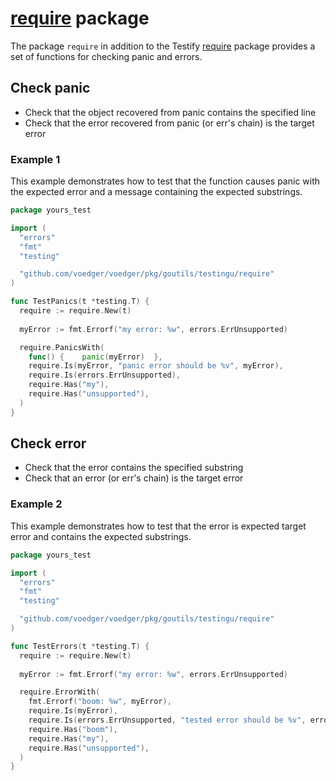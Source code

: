 # [require](https://pkg.go.dev/github.com/voedger/voedger/pkg/goutils/testingu/require) package

The package `require` in addition to the Testify [require](https://pkg.go.dev/github.com/stretchr/testify/require) package provides a set of functions for checking panic and errors.

## Check panic

- Check that the object recovered from panic contains the specified line
- Check that the error recovered from panic (or err's chain) is the target error

### Example 1

This example demonstrates how to test that the function causes panic with the expected error and a message containing the expected substrings.

```go
package yours_test

import (
  "errors"
  "fmt"
  "testing"

  "github.com/voedger/voedger/pkg/goutils/testingu/require"
)

func TestPanics(t *testing.T) {
  require := require.New(t)
  
  myError := fmt.Errorf("my error: %w", errors.ErrUnsupported)

  require.PanicsWith(
    func() {    panic(myError)  },
    require.Is(myError, "panic error should be %v", myError),
    require.Is(errors.ErrUnsupported),
    require.Has("my"),
    require.Has("unsupported"),
  )
}
```

## Check error

- Check that the error contains the specified substring
- Check that an error (or err's chain) is the target error

### Example 2

This example demonstrates how to test that the error is expected target error and contains the expected substrings.

```go
package yours_test

import (
  "errors"
  "fmt"
  "testing"

  "github.com/voedger/voedger/pkg/goutils/testingu/require"
)

func TestErrors(t *testing.T) {
  require := require.New(t)
  
  myError := fmt.Errorf("my error: %w", errors.ErrUnsupported)

  require.ErrorWith(
    fmt.Errorf("boom: %w", myError),
    require.Is(myError),
    require.Is(errors.ErrUnsupported, "tested error should be %v", errors.ErrUnsupported),
    require.Has("boom"),
    require.Has("my"),
    require.Has("unsupported"),
  )
}
```
